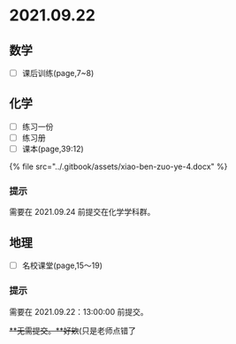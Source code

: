 # 2021.09.22

## 数学

* [ ] 课后训练\(page,7~8\)

## 化学

* [ ] 练习一份
* [ ] 练习册
* [ ] 课本\(page,39:12\)

{% file src="../.gitbook/assets/xiao-ben-zuo-ye-4.docx" %}

### 提示​

需要在 2021.09.24 前提交在化学学科群。

## 地理

* [ ] 名校课堂\(page,15～19\)

### 提示

需要在 2021.09.22：13:00:00 前提交。

~~**无需提交。**好欸~~\(只是老师点错了

